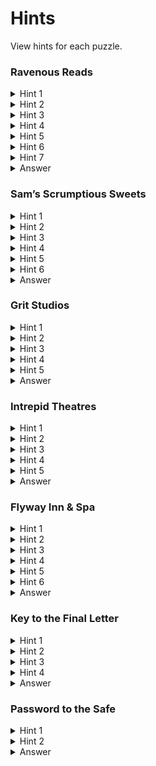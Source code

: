 # Hints

View hints for each puzzle.

### Ravenous Reads

<details><summary>Hint 1</summary>
<p>

Consider the cover to determine what’s common across the images.

</p>
</details>

<details><summary>Hint 2</summary>
<p>

Can you name any individuals behind each photo? Searching online may help.

</p>
</details>

<details><summary>Hint 3</summary>
<p>

Each photo depicts a discovery made by a female scientist where most, if not all, credit went to male counterparts. Find the female scientists.

</p>
</details>
 
<details><summary>Hint 4</summary>
<p>

The ladies are: Rosalind Franklin, Lise Meitner, Nettie Stevens, Gladys West, Hedy Lamarr, and Ada Lovelace. 

</p>
</details>

<details><summary>Hint 5</summary>
<p>

Look for numbers in the book that can indicate how to get one letter from each name.

</p>
</details>

<details><summary>Hint 6</summary>
<p>

Do you see anything strange about the table of contents?
</p>
</details>

<details><summary>Hint 7</summary>
<p>
Take each page number and get that letter of the corresponding photo's answer. 
</p>
</details>

<details><summary>Answer</summary>
<p>

The answer is MELTED: rosaLind franklin, lise Meitner, nettie sTevens, glaDys west, hEdy lamarr, ada lovElace.

</p>
</details>


### Sam’s Scrumptious Sweets

<details><summary>Hint 1</summary>
<p>

Solve the equations at the bottom of the recipe, where each letter represents one digit (0-9). 
</p>
</details>

<details><summary>Hint 2</summary>
<p>

For B: B is a single digit, so it must be a value between 0 and 9. Experiment with different values for B until the equation becomes true.

For A, G, and F: Consider what number added to itself yields a final digit of 0. Set this to A, and figure out what numbers G and F must be for the equation to hold true.

For C and D: Remember that C and D are individual digits. Try out a few values and look for any patterns.

</p>
</details>

<details><summary>Hint 3</summary>
<p>

Pay attention to the line under the recipe title and read the recipe to determine how to transform some of the amounts.

</p>
</details>
 
<details><summary>Hint 4</summary>
<p>

Once you have solved the equations, A = 5, B = 6, C = 3, D = E = 1, F = 2, G = 9. Based on the recipe, how should you transform some of these values?

</p>
</details>

<details><summary>Hint 5</summary>
 <p>
  Because the recipe calls for freezing A, B, and F for 15 minutes, adding 15 to these values gives: A = 20, B = 26, C = 3, D = E = 1, F = 17, G = 9.
 </p>
 </details>
 
 <details><summary>Hint 6</summary>
 <p>
  How can you convert these numbers into letters of the alphabet?
</p>
</details>

<details><summary>Answer</summary>
<p>

Convert these numbers into letters by indexing into the alphabet (A = 1, B = 2, C = 3, ...). Unscramble the converted letters to form the word AQUATIC.

</p>
</details>

### Grit Studios


<details><summary>Hint 1</summary>
<p>

Each image is a representation of a common word or phrase. A sample answer to the top left image is filled out for you in the crossword.

</p>
</details>

<details><summary>Hint 2</summary>
<p>

Fill out the crossword with the remaining answers to the images. Greyed out boxes indicate spaces.

</p>
</details>

<details><summary>Hint 3</summary>
<p>

Think about incorporating the number or position of words you see into the solution phrases.

</p>
</details>
 
<details><summary>Hint 4</summary>
<p>

Position words you can incorporate include: over, under, in, and on. Number words you can incorporate include: one, two, and four. Try using these words in the phrases for each image.

</p>
</details>

<details><summary>Hint 5</summary>
 <p>
  The individual answers are: Mind over Matter, Try to Understand, Forgive and Forget, One Life to Live, Inner Strength, On Cloud Nine, and Get in Shape.
 </p>
 </details>

<details><summary>Answer</summary>
<p>

Unscramble the letters in the bolded boxes to find the word GULF.

</p>
</details>

### Intrepid Theatres


<details><summary>Hint 1</summary>
<p>

How can you translate the descriptions in the program into places on the map?

</p>
</details>

<details><summary>Hint 2</summary>
<p>

Each description refers to a location in an ancient civilization. Plot each location on the map. You may find searching online helpful.

</p>
</details>

<details><summary>Hint 3</summary>
<p>

The location countries are: Japan, Australia, Greenland, Canada, Mexico, Brazil, Ukraine, Pakistan, Mongolia, Madagascar. 

How can you connect these points on the map to form a word?

</p>
</details>
 
<details><summary>Hint 4</summary>
<p>

Each Act groups together one letter, so you don’t need to connect places between Acts.

</p>
</details>

<details><summary>Hint 5</summary>
 <p>
  Try connecting the points in the order of the descriptions.
</p>
</details>

<details><summary>Answer</summary>
<p>

When you connect the points in each Act in description order, you trace out the word ICY.

</p>
</details>

### Flyway Inn & Spa


<details><summary>Hint 1</summary>
<p>

Each pair of lines refers to one homophone, which is a set of words with the same pronunciation but different spellings. An example is bare and bear. 

</p>
</details>

<details><summary>Hint 2</summary>
<p>

Within one couplet, the top line and bottom line each indicate one word that is part of the homophone.

</p>
</details>

<details><summary>Hint 3</summary>
<p>

The homophones are: STAIRS/STARES, SCENT/CENT, DESERT/DESSERT, RAISE/RAYS, SWEET/SUITE.

</p>
</details>
 
<details><summary>Hint 4</summary>
<p>

Once you’ve found the top words from each couplet, look at the flowers next to each couplet. Do you see them anywhere else?

</p>
</details>

<details><summary>Hint 5</summary>
<p>

Think about how to use the count of each flower type you see in the background to get one letter from each word.
</p>
</details>

<details><summary>Hint 6</summary>
<p>

Take the number of flowers you see for each type of flower and index into each word with that count. 
</p>
</details>

<details><summary>Answer</summary>
<p>

The answer is CREST: staiRs, sCent, deSert, raisE, sweeT.

</p>
</details>

### Key to the Final Letter

<details><summary>Hint 1</summary>
<p>

Look back at Anne’s first letter to you and pay attention to how she describes examining the map.

</p>
</details>

<details><summary>Hint 2</summary>
<p>

How does Anne describe taking a good look at the map? How does she describe the five local businesses? 

</p>
</details>

<details><summary>Hint 3</summary>
<p>

Consider how Anne’s descriptions indicate ways to combine the individual answers. 

</p>
</details>
 
<details><summary>Hint 4</summary>
<p>

How can you combine the answers "from top to bottom"?

</p>
</details>

<details><summary>Answer</summary>
<p>

Taking the first letter from each individual answer and going in order from top to bottom of the map, you get M(elted)-A(quatic)-G(ulf)-I(cy)-C(rest), or MAGIC.

</p>
</details>

### Password to the Safe

<details><summary>Hint 1</summary>
<p>

Look back at the previous answers to each location puzzle. Do their meanings relate to any location on the map?

</p>
</details>

<details><summary>Hint 2</summary>
<p>

Consider places on the map that you haven’t visited.

</p>
</details>

<details><summary>Answer</summary>
<p>

The answer is OCEAN.

</p>
</details>
